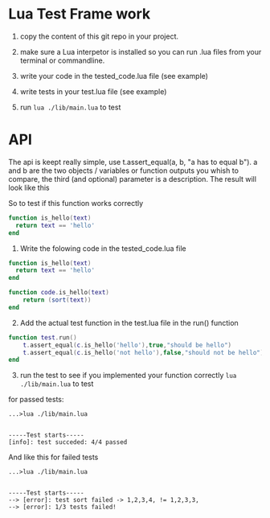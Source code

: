 # Lua Test Frame work

1. copy the content of this git repo in your project.

2. make sure a Lua interpetor is installed so you can run .lua files from your terminal or commandline.

3. write your code in the tested_code.lua file (see example)

4. write tests in your test.lua file (see example)

5. run ```lua ./lib/main.lua``` to test

# API
The api is keept really simple, use t.assert_equal(a, b, "a has to equal b").
a and b are the two objects / variables or function outputs you whish to compare, the third (and optional) parameter is a description. The result will look like this

So to test if this function works correctly
```lua
function is_hello(text)
  return text == 'hello'
end
```
1. Write the folowing code in the tested_code.lua file
```lua
function is_hello(text)
  return text == 'hello'
end

function code.is_hello(text)
    return (sort(text))
end
```
2. Add the actual test function in the test.lua file in the run() function
```lua
function test.run()
    t.assert_equal(c.is_hello('hello'),true,"should be hello")
    t.assert_equal(c.is_hello('not hello'),false,"should not be hello")
end
```
3. run the test to see if you implemented your function correctly ```lua ./lib/main.lua``` to test


for passed tests:

```
...>lua ./lib/main.lua         


-----Test starts-----
[info]: test succeded: 4/4 passed
```

And like this for failed tests

```
...>lua ./lib/main.lua


-----Test starts-----
--> [error]: test sort failed -> 1,2,3,4, != 1,2,3,3,
--> [error]: 1/3 tests failed!
```
